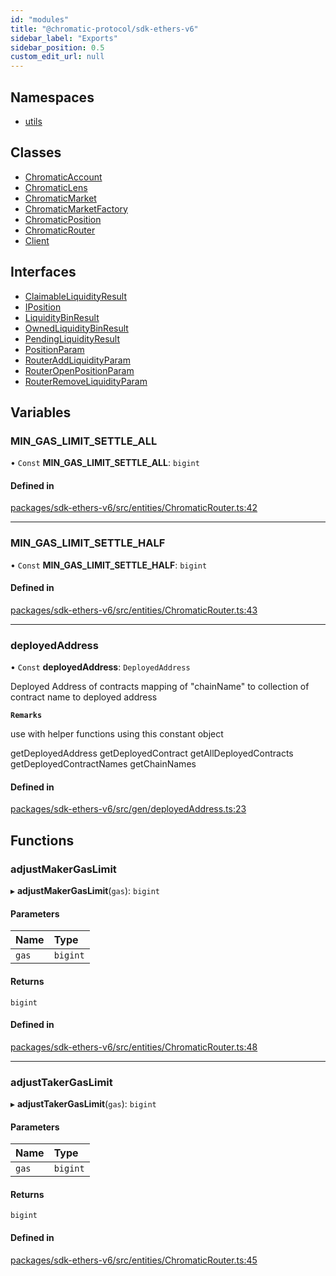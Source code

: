 ```yaml
---
id: "modules"
title: "@chromatic-protocol/sdk-ethers-v6"
sidebar_label: "Exports"
sidebar_position: 0.5
custom_edit_url: null
---
```


## Namespaces

- [utils](namespaces/utils.md)

## Classes

- [ChromaticAccount](classes/ChromaticAccount.md)
- [ChromaticLens](classes/ChromaticLens.md)
- [ChromaticMarket](classes/ChromaticMarket.md)
- [ChromaticMarketFactory](classes/ChromaticMarketFactory.md)
- [ChromaticPosition](classes/ChromaticPosition.md)
- [ChromaticRouter](classes/ChromaticRouter.md)
- [Client](classes/Client.md)

## Interfaces

- [ClaimableLiquidityResult](interfaces/ClaimableLiquidityResult.md)
- [IPosition](interfaces/IPosition.md)
- [LiquidityBinResult](interfaces/LiquidityBinResult.md)
- [OwnedLiquidityBinResult](interfaces/OwnedLiquidityBinResult.md)
- [PendingLiquidityResult](interfaces/PendingLiquidityResult.md)
- [PositionParam](interfaces/PositionParam.md)
- [RouterAddLiquidityParam](interfaces/RouterAddLiquidityParam.md)
- [RouterOpenPositionParam](interfaces/RouterOpenPositionParam.md)
- [RouterRemoveLiquidityParam](interfaces/RouterRemoveLiquidityParam.md)

## Variables

### MIN\_GAS\_LIMIT\_SETTLE\_ALL

• `Const` **MIN\_GAS\_LIMIT\_SETTLE\_ALL**: `bigint`

#### Defined in

[packages/sdk-ethers-v6/src/entities/ChromaticRouter.ts:42](https://github.com/chromatic-protocol/sdk/blob/ba212bd/packages/sdk-ethers-v6/src/entities/ChromaticRouter.ts#L42)

___

### MIN\_GAS\_LIMIT\_SETTLE\_HALF

• `Const` **MIN\_GAS\_LIMIT\_SETTLE\_HALF**: `bigint`

#### Defined in

[packages/sdk-ethers-v6/src/entities/ChromaticRouter.ts:43](https://github.com/chromatic-protocol/sdk/blob/ba212bd/packages/sdk-ethers-v6/src/entities/ChromaticRouter.ts#L43)

___

### deployedAddress

• `Const` **deployedAddress**: `DeployedAddress`

Deployed Address of contracts
mapping of "chainName" to collection of contract name to deployed address

**`Remarks`**

use with helper functions using this constant object

getDeployedAddress
getDeployedContract
getAllDeployedContracts
getDeployedContractNames
getChainNames

#### Defined in

[packages/sdk-ethers-v6/src/gen/deployedAddress.ts:23](https://github.com/chromatic-protocol/sdk/blob/ba212bd/packages/sdk-ethers-v6/src/gen/deployedAddress.ts#L23)

## Functions

### adjustMakerGasLimit

▸ **adjustMakerGasLimit**(`gas`): `bigint`

#### Parameters

| Name | Type |
| :------ | :------ |
| `gas` | `bigint` |

#### Returns

`bigint`

#### Defined in

[packages/sdk-ethers-v6/src/entities/ChromaticRouter.ts:48](https://github.com/chromatic-protocol/sdk/blob/ba212bd/packages/sdk-ethers-v6/src/entities/ChromaticRouter.ts#L48)

___

### adjustTakerGasLimit

▸ **adjustTakerGasLimit**(`gas`): `bigint`

#### Parameters

| Name | Type |
| :------ | :------ |
| `gas` | `bigint` |

#### Returns

`bigint`

#### Defined in

[packages/sdk-ethers-v6/src/entities/ChromaticRouter.ts:45](https://github.com/chromatic-protocol/sdk/blob/ba212bd/packages/sdk-ethers-v6/src/entities/ChromaticRouter.ts#L45)
